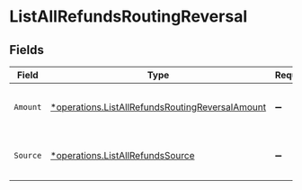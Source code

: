 # ListAllRefundsRoutingReversal


## Fields

| Field                                                                                                             | Type                                                                                                              | Required                                                                                                          | Description                                                                                                       |
| ----------------------------------------------------------------------------------------------------------------- | ----------------------------------------------------------------------------------------------------------------- | ----------------------------------------------------------------------------------------------------------------- | ----------------------------------------------------------------------------------------------------------------- |
| `Amount`                                                                                                          | [*operations.ListAllRefundsRoutingReversalAmount](../../models/operations/listallrefundsroutingreversalamount.md) | :heavy_minus_sign:                                                                                                | The amount that will be pulled back.                                                                              |
| `Source`                                                                                                          | [*operations.ListAllRefundsSource](../../models/operations/listallrefundssource.md)                               | :heavy_minus_sign:                                                                                                | Where the funds will be pulled back from.                                                                         |
